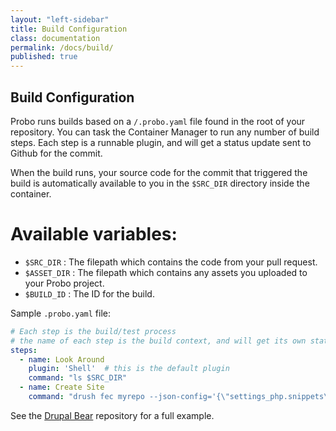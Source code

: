 ```yaml
---
layout: "left-sidebar"
title: Build Configuration
class: documentation
permalink: /docs/build/
published: true
---
```


## Build Configuration

Probo runs builds based on a `/.probo.yaml` file found in the root of your repository. You can task the Container Manager to run any number of build steps. Each step is a runnable plugin, and will get a status update sent to Github for the commit.

When the build runs, your source code for the commit that triggered the build is automatically available to you in the `$SRC_DIR` directory inside the container.

# Available variables:

- `$SRC_DIR` : The filepath which contains the code from your pull request.
- `$ASSET_DIR` : The filepath which contains any assets you uploaded to your Probo project.
- `$BUILD_ID` : The ID for the build.

Sample `.probo.yaml` file:

```` yaml
# Each step is the build/test process
# the name of each step is the build context, and will get its own status updates
steps:
  - name: Look Around
    plugin: 'Shell'  # this is the default plugin
    command: "ls $SRC_DIR"  
  - name: Create Site
    command: "drush fec myrepo --json-config='{\"settings_php.snippets\": []}'"
````


See the [Drupal Bear](https://github.com/zivtech/bear) repository for a full example.
